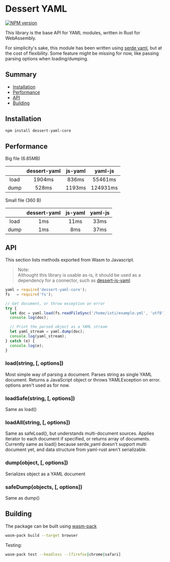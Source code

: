 Dessert YAML
============

[![NPM version](https://img.shields.io/npm/v/dessert-yaml-core.svg)](https://www.npmjs.org/package/dessert-yaml-core)

This library is the base API for YAML modules, written in Rust for WebAssembly.

For simplicity's sake, this module has been written using [serde yaml], but at the cost of flexibility. Some feature might be missing for now, like passing parsing options when loading/dumping.

[serde yaml]: https://github.com/dtolnay/serde-yaml

## Summary
* [Installation](#installation)
* [Performance](#performance)
* [API](#api)
* [Building](#building)


## Installation
```sh
npm install dessert-yaml-core
```

## Performance

Big file (6.85MB)

|           | dessert-yaml | js-yaml |  yaml-js |
|:---------:|:------------:|:-------:|:--------:|
|    load   |    1904ms    |  836ms  |  55461ms |
|    dump   |     528ms    |  1193ms | 124931ms |

Small file (360 B)

|           | dessert-yaml | js-yaml | yaml-js |
|:---------:|:------------:|:-------:|:-------:|
|    load   |      1ms     |   11ms  |   33ms  |
|    dump   |      1ms     |   8ms   |   37ms  | 


## API
This section lists methods exported from Wasm to Javascript.

> Note:  
Althought this library is usable as-is, it should be used as a dependency for a connector, such as [dessert-js-yaml].

[dessert-js-yaml]: https://github.com/dessert-wasm/dessert-js-yaml

``` javascript
yaml = require('dessert-yaml-core');
fs   = require('fs');

// Get document, or throw exception on error
try {
  let doc = yaml.load(fs.readFileSync('/home/ixti/example.yml', 'utf8'));
  console.log(doc);

  // Print the parsed object as a YAML stream
  let yaml_stream = yaml.dump(doc);
  console.log(yaml_stream);
} catch (e) {
  console.log(e);
}
```

### load(string, [, options])
Most simple way of parsing a document. Parses string as single YAML document. Returns a JavaScript object or throws YAMLException on error. options aren't used as for now.


### loadSafe(string, [, options])
Same as load()


### loadAll(string, [, options])
Same as safeLoad(), but understands multi-document sources. Applies iterator to each document if specified, or returns array of documents.
Currently same as load() because serde_yaml doesn't support multi document yet, and data structure from yaml-rust aren't serializable.


### dump(object, [, options])
Serializes object as a YAML document


### safeDump(objects, [, options])
Same as dump()


## Building
The package can be built using [wasm-pack]

[wasm-pack]: https://rustwasm.github.io/wasm-pack/installer/

```sh
wasm-pack build --target browser
```

Testing:
```sh
wasm-pack test --headless --[firefox|chrome|safari]
```
